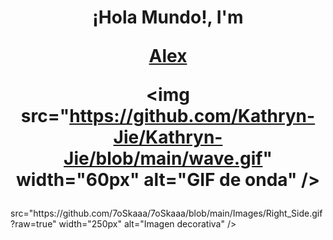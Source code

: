 <!-- Encabezado de nivel 1 centrado -->
<h1 align="center">  
  <!-- Texto de saludo -->
  ¡Hola Mundo!, I'm
  
  <!-- Enlace al perfil de GitHub -->
  <a href="https://github.com/Newton364">Alex</a>  
  
  <!-- Imagen animada de manita saludando -->
  <img 
    src="https://github.com/Kathryn-Jie/Kathryn-Jie/blob/main/wave.gif" <!-- Ruta al GIF -->
    width="60px" <!-- Ajusta el tamaño a 60 píxeles -->
    alt="GIF de onda" <!-- Texto alternativo para el GIF -->
  />
</h1>

<!-- Imagen decorativa alineada a la derecha -->
<picture>
  <img 
    align="right" <!-- Posiciona la imagen a la derecha -->
    src="https://github.com/7oSkaaa/7oSkaaa/blob/main/Images/Right_Side.gif?raw=true" <!-- Ruta del GIF decorativo -->
    width="250px" <!-- Define el tamaño a 250 píxeles -->
    alt="Imagen decorativa" <!-- Texto alternativo -->
  />
</picture>



